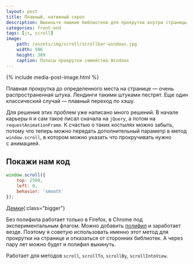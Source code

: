 ```yaml
---
layout: post
title: Плавный, нативный скрол
description: Выкиньте лишние библиотеки для прокрутки внутри страницы
categories: front-end
tags: [js, scroll]
image:
    path: /assets/img/scroll/scrollbar-windows.jpg
    width: 506
    height: 389
    caption: Полосы прокрутки семейства Windows
---
```


{% include media-post-image.html %}

Плавная прокрутка до определенного места на странице — очень распространенная штука. Лендинги такими штуками пестрят. Еще один классический случай — плавный переход по хэшу.

Для решения этих проблем уже написано много решений. В начале карьеры я и сам такое писал сначала на `jQuery`, а потом на `requestAnimationFrame`. К счастью о таких костылях можно забыть, потому что теперь можно передать дополнительный параметр в метод `window.scroll`, в котором можно указать что прокручивать нужно с анимацией.

## Покажи нам код

```js
window.scroll({
    top: 2500,
    left: 0,
    behavior: 'smooth'
});
```

[Демки](http://iamdustan.com/smoothscroll/){:class="bigger"}

Без полифила работает только в Firefox, в Chrome под экспериментальным флагом. Можно добавить [полифил](http://iamdustan.com/smoothscroll/) и заработает везде. Поэтому я советую использовать именно этот метод для прокрутки на странице и отказаться от сторонних библиотек. А через пару лет можно будет и полифил выкинуть.

Работает для методов `scroll`, `scrollTo`, `scrollBy`, `scrollIntoView`.
